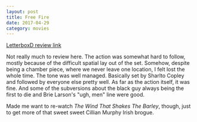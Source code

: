 ```yaml
---
layout: post
title: Free Fire 
date: 2017-04-29
category: movies
---
```

 
[LetterboxD review link](https://letterboxd.com/samarthbhaskar/film/free-fire/)

Not really much to review here. The action was somewhat hard to follow, mostly because of the difficult spatial lay out of the set. Somehow, despite being a chamber piece, where we never leave one location, I felt lost the whole time. The tone was well managed. Basically set by Sharlto Copley and followed by everyone else pretty well. As far as the action itself, it was fine. And some of the subversions about the black guy always being the first to die and Brie Larson's "ugh, men" line were good.

Made me want to re-watch <em>The Wind That Shakes The Barley</em>, though, just to get more of that sweet sweet Cillian Murphy Irish brogue. 